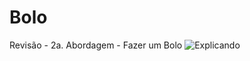 # Bolo
Revisão - 2a.  Abordagem - Fazer um Bolo
![Explicando](https://github.com/sandroaf/bolo/blob/master/img/Explicando.png)
